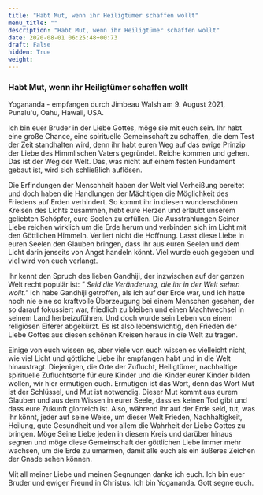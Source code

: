 ```yaml
---
title: "Habt Mut, wenn ihr Heiligtümer schaffen wollt"
menu_title: ""
description: "Habt Mut, wenn ihr Heiligtümer schaffen wollt"
date: 2020-08-01 06:25:48+00:73
draft: False
hidden: True
weight:
---
```

### Habt Mut, wenn ihr Heiligtümer schaffen wollt

Yogananda - empfangen durch Jimbeau Walsh am 9. August 2021, Punalu'u, Oahu, Hawaii, USA.

Ich bin euer Bruder in der Liebe Gottes, möge sie mit euch sein. Ihr habt eine große Chance, eine spirituelle Gemeinschaft zu schaffen, die dem Test der Zeit standhalten wird, denn ihr habt euren Weg auf das ewige Prinzip der Liebe des Himmlischen Vaters gegründet. Reiche kommen und gehen. Das ist der Weg der Welt. Das, was nicht auf einem festen Fundament gebaut ist, wird sich schließlich auflösen.

Die Erfindungen der Menschheit haben der Welt viel Verheißung bereitet und doch haben die Handlungen der Mächtigen die Möglichkeit des Friedens auf Erden verhindert. So kommt ihr in diesen wunderschönen Kreisen des Lichts zusammen, hebt eure Herzen und erlaubt unserem geliebten Schöpfer, eure Seelen zu erfüllen. Die Ausstrahlungen Seiner Liebe reichen wirklich um die Erde herum und verbinden sich im Licht mit den Göttlichen Himmeln. Verliert nicht die Hoffnung. Lasst diese Liebe in euren Seelen den Glauben bringen, dass ihr aus euren Seelen und dem Licht darin jenseits von Angst handeln könnt. Viel wurde euch gegeben und viel wird von euch verlangt.

Ihr kennt den Spruch des lieben Gandhiji, der inzwischen auf der ganzen Welt recht populär ist: *" Seid die Veränderung, die ihr in der Welt sehen wollt."* Ich habe Gandhiji getroffen, als ich auf der Erde war, und ich hatte noch nie eine so kraftvolle Überzeugung bei einem Menschen gesehen, der so darauf fokussiert war, friedlich zu bleiben und einen Machtwechsel in seinem Land herbeizuführen. Und doch wurde sein Leben von einem religiösen Eiferer abgekürzt. Es ist also lebenswichtig, den Frieden der Liebe Gottes aus diesen schönen Kreisen heraus in die Welt zu tragen.

Einige von euch wissen es, aber viele von euch wissen es vielleicht nicht, wie viel Licht und göttliche Liebe ihr empfangen habt und in die Welt hinaustragt. Diejenigen, die Orte der Zuflucht, Heiligtümer, nachhaltige spirituelle Zufluchtsorte für eure Kinder und die Kinder eurer Kinder bilden wollen, wir hier ermutigen euch. Ermutigen ist das Wort, denn das Wort Mut ist der Schlüssel, und Mut ist notwendig. Dieser Mut kommt aus eurem Glauben und aus dem Wissen in eurer Seele, dass es keinen Tod gibt und dass eure Zukunft glorreich ist. Also, während ihr auf der Erde seid, tut, was ihr könnt, jeder auf seine Weise, um dieser Welt Frieden, Nachhaltigkeit, Heilung, gute Gesundheit und vor allem die Wahrheit der Liebe Gottes zu bringen. Möge Seine Liebe jeden in diesem Kreis und darüber hinaus segnen und möge diese Gemeinschaft der göttlichen Liebe immer mehr wachsen, um die Erde zu umarmen, damit alle euch als ein äußeres Zeichen der Gnade sehen können.

Mit all meiner Liebe und meinen Segnungen danke ich euch. Ich bin euer Bruder und ewiger Freund in Christus. Ich bin Yogananda. Gott segne euch.
